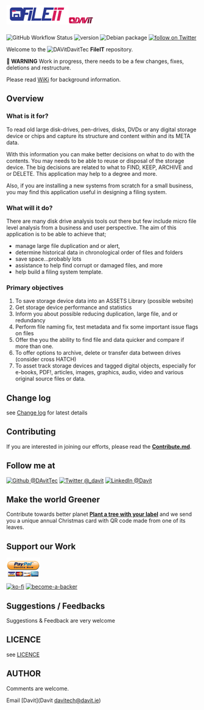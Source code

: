 # <a href="https://github.com/DavitTec/fileit"><img border="0" alt="FileIT" src="lib/img/FileIT.png" height="50"></a><a href="https://davit.ie/"><img border="0" alt="DAVIT" src="./assets/DAVIT.png" height="20"></a>
![GitHub Workflow Status](https://img.shields.io/github/workflow/status/davittec/fileme/CI?style=plastic)
![version](https://img.shields.io/badge/version.0.13-Alpha-red?style=plastic)
![Debian package](https://img.shields.io/debian/v/bash/unstable?color=red&label=bash&style=plastic)
<a href="https://twitter.com/intent/follow?screen_name=_davit">        <img src="https://img.shields.io/twitter/follow/_davit?style=social&logo=twitter"
            alt="follow on Twitter"></a>


Welcome to the  ![DAVit](https://avatars.githubusercontent.com/u/8759293?s=20&u=80214f09c8a6f5a219c40a62af483e694cb6fed8&v=4)DavitTec **FileIT** repository.

**:wrench: WARNING** Work in progress, there needs to be a few changes, fixes, deletions and restructure.

Please read [WiKi](https://github.com/DavitTec/fileit/wiki) for background information.

## Overview

### What is it for?

To read old large disk-drives, pen-drives, disks, DVDs or any digital storage device or chips and capture its structure and content within and its META data.

With this information you can make better decisions on what to do with the contents. You may needs to be able to reuse or disposal of the storage device. The big decisions are related to what to FIND, KEEP, ARCHIVE and or DELETE.  This application may help to a degree and more.

Also, if you are installing a new systems from scratch for a small business, you may find this application useful in designing a filing system. 

### What will it do?

There are many disk drive analysis tools out there but few include micro file level analysis from a business and user perspective.  The aim of this application is to be able to achieve that;

- manage large file duplication and or alert,
- determine historical data in chronological order of files and folders
- save space…probably lots
- assistance to help find corrupt or damaged files, and more
- help build a filing system template.

### Primary objectives

1. To save storage device data into an ASSETS Library (possible website)
2. Get storage device performance and statistics
3. Inform you about possible reducing duplication, large file, and or redundancy
4. Perform file naming fix, test metadata and fix some important issue flags on files  
5. Offer the you the ability to find file and data quicker and compare if more than one.
6. To offer options to archive, delete or transfer data between drives (consider cross HATCH)
7. To asset track storage devices and tagged digital objects, especially for e-books, PDF!, articles, images, graphics, audio, video and various original source files or data.

## Change log

see [Change log](./CHANGELOG.md) for latest details


## Contributing

If you are interested in joining our efforts, please read the **[Contribute.md](Contribute.md)**.


## Follow me at
<a href="https://github.com/DavitTec/"><img alt="Github @DAvitTec" src="https://img.shields.io/static/v1?logo=github&message=Github&color=black&style=flat-square&label=" /></a> <a href="https://twitter.com/_davit/"><img alt="Twitter @_davit" src="https://img.shields.io/static/v1?logo=twitter&message=Twitter&color=black&style=flat-square&label=" /></a> <a href="https://www.linkedin.com/company/davit/about/"><img alt="LinkedIn @Davit" src="https://img.shields.io/static/v1?logo=linkedin&message=LinkedIn&color=black&style=flat-square&label=&link=https://twitter.com/_davit" /></a>


## Make the world Greener
Contribute towards better planet [**Plant a tree with your label**](https://osici.com/) and we send you a unique annual Christmas card with QR code made from one of its leaves.


## Support our Work
<p>
  <a href="https://www.paypal.me/DavitTec" target="_blank">
      <img height="50" alt="Support with Paypal" src="lib/img/paypal-donate.png"/></a>
            
[![ko-fi](https://ko-fi.com/img/githubbutton_sm.svg)](https://ko-fi.com/DavitTec)
[![become-a-backer](https://opencollective.com/fileit/backers.svg?width=890)](https://opencollective.com/fileit#backers)

## Suggestions / Feedbacks

Suggestions & Feedback are very welcome

## LICENCE ##

see [LICENCE](./LICENCE.md)

## AUTHOR ##

Comments are welcome.

Email [Davit](Davit <davitech@davit.ie>) 

